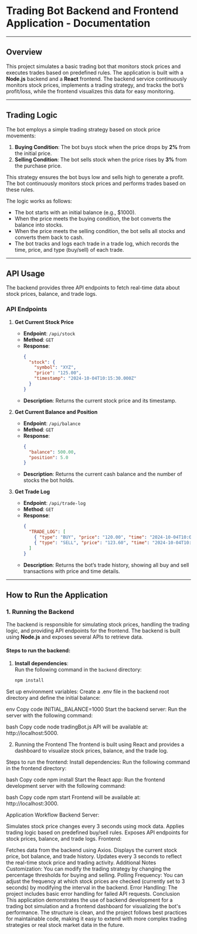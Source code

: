 # **Trading Bot Backend and Frontend Application - Documentation**

---

## **Overview**

This project simulates a basic trading bot that monitors stock prices and executes trades based on predefined rules. The application is built with a **Node.js** backend and a **React** frontend. The backend service continuously monitors stock prices, implements a trading strategy, and tracks the bot’s profit/loss, while the frontend visualizes this data for easy monitoring.

---

## **Trading Logic**

The bot employs a simple trading strategy based on stock price movements:
1. **Buying Condition**: The bot buys stock when the price drops by **2%** from the initial price.
2. **Selling Condition**: The bot sells stock when the price rises by **3%** from the purchase price.

This strategy ensures the bot buys low and sells high to generate a profit. The bot continuously monitors stock prices and performs trades based on these rules.

The logic works as follows:
- The bot starts with an initial balance (e.g., $1000).
- When the price meets the buying condition, the bot converts the balance into stocks.
- When the price meets the selling condition, the bot sells all stocks and converts them back to cash.
- The bot tracks and logs each trade in a trade log, which records the time, price, and type (buy/sell) of each trade.

---

## **API Usage**

The backend provides three API endpoints to fetch real-time data about stock prices, balance, and trade logs.

### **API Endpoints**

1. **Get Current Stock Price**
   - **Endpoint**: `/api/stock`
   - **Method**: `GET`
   - **Response**:
     ```json
     {
       "stock": {
         "symbol": "XYZ",
         "price": "125.00",
         "timestamp": "2024-10-04T10:15:30.000Z"
       }
     }
     ```
   - **Description**: Returns the current stock price and its timestamp.

2. **Get Current Balance and Position**
   - **Endpoint**: `/api/balance`
   - **Method**: `GET`
   - **Response**:
     ```json
     {
       "balance": 500.00,
       "position": 5.0
     }
     ```
   - **Description**: Returns the current cash balance and the number of stocks the bot holds.

3. **Get Trade Log**
   - **Endpoint**: `/api/trade-log`
   - **Method**: `GET`
   - **Response**:
     ```json
     {
       "TRADE_LOG": [
         { "type": "BUY", "price": "120.00", "time": "2024-10-04T10:00:00.000Z" },
         { "type": "SELL", "price": "123.60", "time": "2024-10-04T10:05:00.000Z" }
       ]
     }
     ```
   - **Description**: Returns the bot’s trade history, showing all buy and sell transactions with price and time details.

---

## **How to Run the Application**

### **1. Running the Backend**

The backend is responsible for simulating stock prices, handling the trading logic, and providing API endpoints for the frontend. The backend is built using **Node.js** and exposes several APIs to retrieve data.

#### **Steps to run the backend**:

1. **Install dependencies**:  
   Run the following command in the `backend` directory:
   ```bash
   npm install

Set up environment variables:
Create a .env file in the backend root directory and define the initial balance:

env
Copy code
INITIAL_BALANCE=1000
Start the backend server:
Run the server with the following command:

bash
Copy code
node tradingBot.js
API will be available at: http://localhost:5000.

2. Running the Frontend
The frontend is built using React and provides a dashboard to visualize stock prices, balance, and the trade log.

Steps to run the frontend:
Install dependencies:
Run the following command in the frontend directory:

bash
Copy code
npm install
Start the React app:
Run the frontend development server with the following command:

bash
Copy code
npm start
Frontend will be available at: http://localhost:3000.

Application Workflow
Backend Server:

Simulates stock price changes every 3 seconds using mock data.
Applies trading logic based on predefined buy/sell rules.
Exposes API endpoints for stock prices, balance, and trade logs.
Frontend:

Fetches data from the backend using Axios.
Displays the current stock price, bot balance, and trade history.
Updates every 3 seconds to reflect the real-time stock price and trading activity.
Additional Notes
Customization: You can modify the trading strategy by changing the percentage thresholds for buying and selling.
Polling Frequency: You can adjust the frequency at which stock prices are checked (currently set to 3 seconds) by modifying the interval in the backend.
Error Handling: The project includes basic error handling for failed API requests.
Conclusion
This application demonstrates the use of backend development for a trading bot simulation and a frontend dashboard for visualizing the bot's performance. The structure is clean, and the project follows best practices for maintainable code, making it easy to extend with more complex trading strategies or real stock market data in the future.